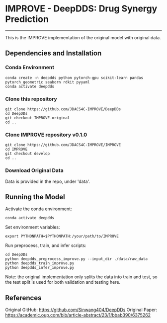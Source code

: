 # IMPROVE - DeepDDS: Drug Synergy Prediction

---

This is the IMPROVE implementation of the original model with original data.

## Dependencies and Installation
### Conda Environment
```
conda create -n deepdds python pytorch-gpu scikit-learn pandas pytorch_geometric seaborn rdkit pyyaml
conda activate deepdds
```

### Clone this repository
```
git clone https://github.com/JDACS4C-IMPROVE/DeepDDs
cd DeepDDs
git checkout IMPROVE-original
cd ..
```

### Clone IMPROVE repository v0.1.0
```
git clone https://github.com/JDACS4C-IMPROVE/IMPROVE
cd IMPROVE
git checkout develop
cd ..
```

### Download Original Data
Data is provided in the repo, under 'data'.


## Running the Model
Activate the conda environment:

```
conda activate deepdds
```

Set environment variables:
```
export PYTHONPATH=$PYTHONPATH:/your/path/to/IMPROVE
```

Run preprocess, train, and infer scripts:
```
cd DeepDDs
python deepdds_preprocess_improve.py --input_dir ./data/raw_data
python deepdds_train_improve.py
python deepdds_infer_improve.py
```

Note: the original implementation only splits the data into train and test, so the test split is used for both validation and testing here.



## References

Original GitHub: https://github.com/Sinwang404/DeepDDs
Original Paper: https://academic.oup.com/bib/article-abstract/23/1/bbab390/6375262

